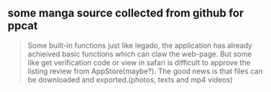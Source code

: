 ## some manga source collected from github for ppcat
> Some built-in functions just like legado, the application has already achieived basic functions which can claw the web-page. But some like get verification code or view in safari is difficult to approve the listing review from AppStore(maybe?). The good news is that files can be downloaded and exported.(photos, texts and mp4 videos)
